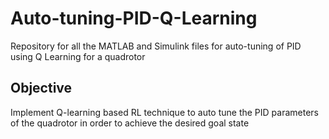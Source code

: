 # Auto-tuning-PID-Q-Learning
Repository for all the MATLAB and Simulink files for auto-tuning of PID using Q Learning for a quadrotor
## Objective
Implement Q-learning based RL technique to auto tune the PID parameters of the quadrotor in order to achieve the desired goal state
